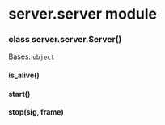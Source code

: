 # server.server module


### class server.server.Server()
Bases: `object`


#### is_alive()

#### start()

#### stop(sig, frame)
